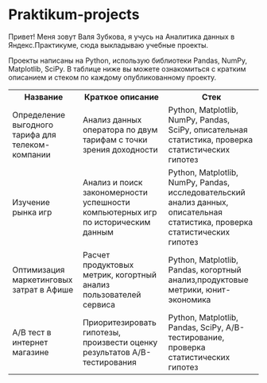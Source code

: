 # Praktikum-projects
Привет! 
Меня зовут Валя Зубкова, я учусь на Аналитика данных в Яндекс.Практикуме, сюда выкладываю учебные проекты.

Проекты написаны на Python, использую библиотеки Pandas, NumPy, Matplotlib, SciPy.
В таблице ниже вы можете ознакомиться с кратким описанием и стеком по каждому опубликованному проекту.
<table>
<tr>
  <th>Название</th>
  <th>Краткое описание </th>
  <th>Стек </th>
</tr>
<tr>
  <td> Определение выгодного тарифа для телеком-компании </td>
  <td> Анализ данных оператора по двум тарифам с точки зрения доходности </td>
  <td> Python, Matplotlib, NumPy, Pandas, SciPy, описательная статистика, проверка статистических гипотез </td>
  </tr>
  <tr>
    <td> Изучение рынка игр</td>
    <td> Анализ и поиск закономерности успешности компьютерных игр по историческим данным </td>
    <td> Python, Matplotlib, NumPy, Pandas, исследовательский анализ данных, описательная статистика, проверка статистических гипотез </td>
  </tr>
  <tr>
    <td>Оптимизация маркетинговых затрат в Афише</td>
    <td>Расчет продуктовых метрик, когортный анализ пользователей сервиса </td>
    <td> Python, Matplotlib, Pandas, когортный анализ,продуктовые метрики, юнит-экономика</td>
  </tr>
    <tr>
    <td>A/B тест в интернет магазине</td>
    <td>Приоритезировать гипотезы, произвести оценку результатов A/B-тестирования </td>
    <td> Python, Matplotlib, Pandas, SciPy, A/B-тестирование, проверка статистических гипотез</td>
  </tr>
  
  </table>
  


